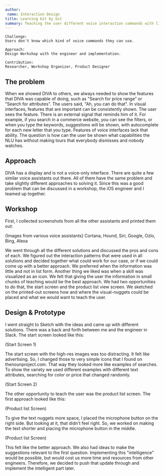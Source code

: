 ```yaml
---
author:
 name: Interaction Design
title: Learning bit by bit
summary: Teaching the user different voice interaction commands with little non-interrupting visual-nuggets.
---
```


```
Challenge:
Users don't know which kind of voice commands they can use.

Approach:
Design Workshop with the engineer and implementation.

Contribution:
Researcher, Workshop Organizer, Product Designer
```

## The problem
When we showed DIVA to others, we always needed to show the features that DIVA was capable of doing, such as "Search for price range” or ”Search for attributes". The users said, "Ah, you can do that". 
In visual interfaces, features that are important can be consistently shown. The user sees the feature. There is an external signal that reminds him of it. For example, if you search in a commerce website, you can see the filters, or when you type the keywords, suggestions will be shown, with autocomplete for each new letter that you type. Features of voice interfaces lack that ability. The question is how can the user be shown what capabilities the NLU has without making tours that everybody dismisses and nobody watches.

## Approach
DIVA has a display and is not a voice-only interface. There are quite a few similar voice assistants out there. All of them have the same problem and take slightly different approaches to solving it. Since this was a good problem that can be discussed in a workshop, the iOS engineer and I teamed up together.

## Workshop
First, I collected screenshots from all the other assistants and printed them out:

{Images from various voice assistants}
Cortana, Hound, Siri, Google, Ozlo, Bing, Alexa

We went through all the different solutions and discussed the pros and cons of each. We figured out the interaction patterns that were used in all solutions and decided together what could work for our case, or if we could come up with a better approach. We preferred when the information was little and not in list form. Another thing we liked was when a skill was visualized as an icon. We felt that giving the user the information in small chunks of teaching would be the best approach. We had two opportunities to do that, the start screen and the product list view screen. We sketched on the printed-out screens how and where the visual-nuggets could be placed and what we would want to teach the user.


## Design & Prototype
I went straight to Sketch with the ideas and came up with different solutions. There was a back and forth between me and the engineer in Slack. The start screen looked like this:

(Start Screen 1)

The start screen with the high-res images was too distracting. It felt like advertising. So, I changed those to very simple icons that I found on thenounproject.com. That way they looked more like examples of searches. To show the variety we used different examples with different text attributes, searching for color or price that changed randomly.


(Start Screen 2)

The other opportunity to teach the user was the product list screen. The first approach looked like this:

(Product list Screen)

To give the text nuggets more space, I placed the microphone button on the right side. But looking at it, that didn't feel right. So, we worked on making the text shorter and placing the microphone button in the middle.

(Product list Screen)

This felt like the better approach. We also had ideas to make the suggestions relevant to the first question. Implementing this "intelligence" would be possible, but would cost us more time and resources from other engineers. Therefore, we decided to push that update through and implement the intelligent part later.

